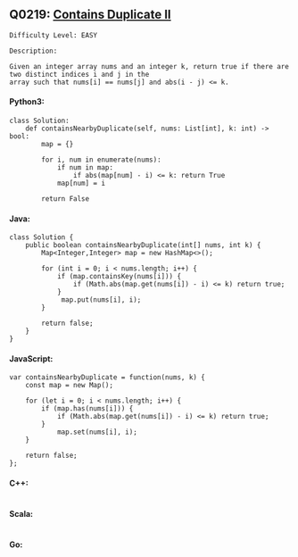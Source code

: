## Q0219: [Contains Duplicate II](https://leetcode.com/problems/contains-duplicate-ii/)

```
Difficulty Level: EASY
```

```
Description:

Given an integer array nums and an integer k, return true if there are two distinct indices i and j in the
array such that nums[i] == nums[j] and abs(i - j) <= k.
```

#### Python3:

```
class Solution:
    def containsNearbyDuplicate(self, nums: List[int], k: int) -> bool:
        map = {}

        for i, num in enumerate(nums):
            if num in map:
                if abs(map[num] - i) <= k: return True
            map[num] = i

        return False
```

#### Java:

```
class Solution {
    public boolean containsNearbyDuplicate(int[] nums, int k) {
        Map<Integer,Integer> map = new HashMap<>();

        for (int i = 0; i < nums.length; i++) {
            if (map.containsKey(nums[i])) {
                if (Math.abs(map.get(nums[i]) - i) <= k) return true;
            }
             map.put(nums[i], i);
        }

        return false;
    }
}
```

#### JavaScript:

```
var containsNearbyDuplicate = function(nums, k) {
    const map = new Map();

    for (let i = 0; i < nums.length; i++) {
        if (map.has(nums[i])) {
            if (Math.abs(map.get(nums[i]) - i) <= k) return true;
        }
            map.set(nums[i], i);
    }

    return false;
};
```

#### C++:

```

```

#### Scala:

```

```

#### Go:

```

```